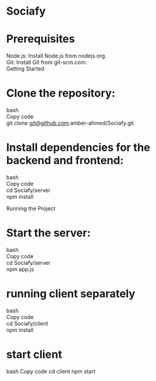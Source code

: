 # Sociafy
# Prerequisites
Node.js: Install Node.js from nodejs.org.  
Git: Install Git from git-scm.com.  
Getting Started  

# Clone the repository:  

bash  
Copy code  
git clone git@github.com:amber-ahmed/Sociafy.git  

# Install dependencies for the backend and frontend:

bash  
Copy code  
cd Sociafy/server  
npm install  

Running the Project  
# Start the server:

bash  
Copy code  
cd Sociafy/server  
npm app.js  

# running client separately
 
bash  
Copy code  
cd Sociafy/client  
npm install  

# start client 

bash
Copy code
cd client
npm start
